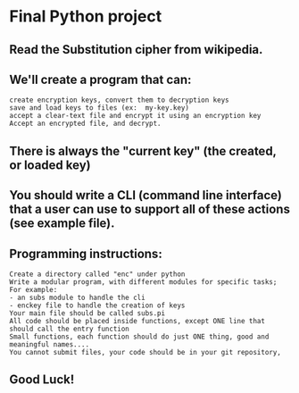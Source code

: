 # Final Python project

## Read the Substitution cipher from wikipedia.
## We'll create a program that can:

    create encryption keys, convert them to decryption keys
    save and load keys to files (ex:  my-key.key)
    accept a clear-text file and encrypt it using an encryption key
    Accept an encrypted file, and decrypt.

## There is always the "current key"  (the created, or loaded key)
## You should write a CLI (command line interface) that a user can use to support all of these actions (see example file).
## Programming instructions:




    Create a directory called "enc" under python
    Write a modular program, with different modules for specific tasks; For example:
    - an subs module to handle the cli
    - enckey file to handle the creation of keys
    Your main file should be called subs.pi
    All code should be placed inside functions, except ONE line that should call the entry function
    Small functions, each function should do just ONE thing, good and meaningful names....
    You cannot submit files, your code should be in your git repository,

## Good Luck!
